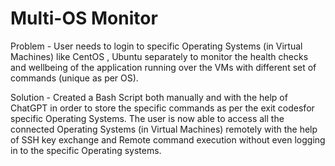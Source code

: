 # **Multi-OS Monitor**
Problem - User needs to login to specific Operating Systems (in Virtual Machines) like CentOS , Ubuntu separately to monitor the health checks and wellbeing of the application running over the VMs with different set of commands (unique as per OS).

Solution - Created a Bash Script both manually and with the help of ChatGPT in order to store the specific commands as per the exit codesfor specific Operating Systems.
The user is now able to access all the connected Operating Systems (in Virtual Machines) remotely with the help of SSH key exchange and Remote command execution without even logging in to the specific Operating systems.
